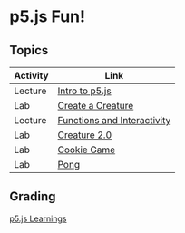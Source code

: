 # p5.js Fun!

## Topics

| Activity     | Link
|--------------|---------------------------
| Lecture      | [Intro to p5.js](pdfs/01_intro_to_p5js.pdf)
| Lab          | [Create a Creature](02_creature.md)
| Lecture      | [Functions and Interactivity](pdfs/03_functions_interactivity.pdf)
| Lab          | [Creature 2.0](04_creatureV2.md)
| Lab          | [Cookie Game](05_cookie_game.md)
| Lab          | [Pong](06_pong.md)

## Grading
[p5.js Learnings](pdfs/00_Learnings_p5js.pdf)
